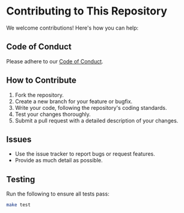 # Contributing to This Repository

We welcome contributions! Here's how you can help:

## Code of Conduct
Please adhere to our [Code of Conduct](CODE_OF_CONDUCT.md).

## How to Contribute
1. Fork the repository.
2. Create a new branch for your feature or bugfix.
3. Write your code, following the repository's coding standards.
4. Test your changes thoroughly.
5. Submit a pull request with a detailed description of your changes.

## Issues
- Use the issue tracker to report bugs or request features.
- Provide as much detail as possible.

## Testing
Run the following to ensure all tests pass:
```bash
make test
